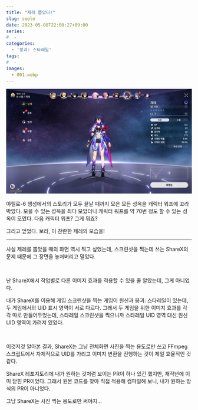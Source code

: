 ```yaml
---
title: "제레 뽑았다!"
slug: seele
date: 2023-05-08T22:00:27+09:00
series:
#  - 
categories:
  - '붕괴: 스타레일'
tags:
#  - 
images:
  - 001.webp
---
```


![](001.webp)

야릴로-6 행성에서의 스토리가 모두 끝날 때까지 모은 모든 성옥을 캐릭터 워프에 꼬라박았다. 모을 수 있는 성옥을 죄다 모았더니 캐릭터 워프를 약 70번 정도 할 수 있는 성옥이 모였다. 다음 캐릭터 워프? 그게 뭐죠?

그리고 얻었다. 보라, 이 찬란한 제레의 모습을!

***

사실 제레를 뽑았을 때의 화면 역시 찍고 싶었는데, 스크린샷을 찍는데 쓰는 ShareX의 문제 때문에 그 장면을 놓쳐버리고 말았다.

&nbsp;

난 ShareX에서 작업별로 다른 이미지 효과를 적용할 수 있을 줄 알았는데, 그게 아니었다.

내가 ShareX를 이용해 게임 스크린샷을 찍는 게임이 원신과 붕괴: 스타레일이 있는데, 두 게임에서의 UID 표시 영역이 서로 다르다. 그래서 두 게임을 위한 이미지 효과를 각각 따로 만들어두었는데, 스타레일 스크린샷을 찍으니까 스타레일 UID 영역 대신 원신 UID 영역이 가려져 있었다.

&nbsp;

이것저것 알아본 결과, ShareX는 그냥 전체화면 사진을 찍는 용도로만 쓰고 FFmpeg 스크립트에서 자체적으로 UID를 가리고 이미지 변환을 진행하는 것이 제일 효율적인 것 같다.

ShareX 레포지토리에 내가 원하는 것처럼 보이는 PR이 하나 있긴 했지만, 재작년에 이미 닫힌 PR이었다. 그래서 원본 코드를 찾아 직접 적용해 컴파일해 보니, 내가 원하는 방식의 PR이 아니었다.

그냥 ShareX는 사진 찍는 용도로만 써야지...
